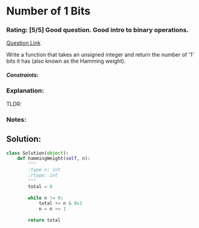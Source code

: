# Number of 1 Bits  

### Rating: [5/5] Good question. Good intro to binary operations.

[Question Link](https://leetcode.com/problems/number-of-1-bits/)  

Write a function that takes an unsigned integer and return the number of '1' bits it has (also known as the Hamming weight).  

##### Constraints:

### Explanation:
TLDR: 

### Notes:


## Solution:
```Python
class Solution(object):
    def hammingWeight(self, n):
        """
        :type n: int
        :rtype: int
        """
        total = 0
        
        while n != 0:
            total += n & 0x1
            n = n >> 1
        
        return total
```
